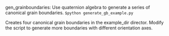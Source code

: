 gen_grainboundaries:
Use quaternion algebra to generate a series of canonical grain boundaries.
    ``$python generate_gb_example.py``


Creates four canonical grain boundaries in the example_dir director. Modify
the script to generate more boundaries with different orientation axes.
